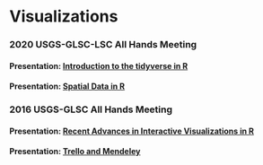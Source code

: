 # Visualizations

### 2020 USGS-GLSC-LSC All Hands Meeting

#### **Presentation**: [Introduction to the tidyverse in R](https://rawgit.com/JVAdams/vizzy/master/tidyverse.html)

#### **Presentation**: [Spatial Data in R](https://rawgit.com/JVAdams/vizzy/master/spatial_data_tutorial.html)

### 2016 USGS-GLSC All Hands Meeting

#### **Presentation**: [Recent Advances in Interactive Visualizations in R](https://rawgit.com/JVAdams/vizzy/master/Visualizations.html)

#### **Presentation**: [Trello and Mendeley](https://rawgit.com/JVAdams/vizzy/master/Trello.html)
